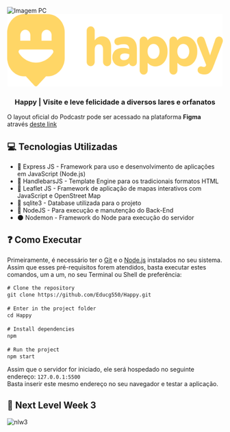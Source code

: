 ![Imagem PC](https://raw.githubusercontent.com/guilhermecapitao/nlw3-discovery-happy/master/.github/happy.png)
<br />
![Logo Happy](public/images/logo-full.png "Happy")
 
<h3 align="center">
  Happy | Visite e leve felicidade a diversos lares e orfanatos
</h3>

O layout oficial do Podcastr pode ser acessado na plataforma **Figma** através [deste link](https://www.figma.com/file/D3j86gLfnDhc3GAIY4MI6z/Happy?node-id=0%3A1)

## 💻 Tecnologias Utilizadas

* 🍏 Express JS - Framework para uso e desenvolvimento de aplicações em JavaScript (Node.js)
* 👺 HandlebarsJS - Template Engine para os tradicionais formatos HTML
* 🍃 Leaflet JS - Framework de aplicação de mapas interativos com JavaScript e OpenStreet Map
* 💽 sqlite3 - Database utilizada para o projeto
* 🥦 NodeJS - Para execução e manutenção do Back-End
* 🌑 Nodemon - Framework do Node para execução do servidor

## ❓ Como Executar
Primeiramente, é necessário ter o [Git](https://git-scm.com/downloads) e o [Node.js](https://nodejs.org/en/download/) instalados no seu sistema. Assim que esses pré-requisitos forem atendidos, basta executar estes comandos, um a um, no seu Terminal ou Shell de preferência:

```
# Clone the repository
git clone https://github.com/Educg550/Happy.git

# Enter in the project folder
cd Happy

# Install dependencies
npm

# Run the project
npm start
```

Assim que o servidor for iniciado, ele será hospedado no seguinte endereço: ```127.0.0.1:5500```
<br>
Basta inserir este mesmo endereço no seu navegador e testar a aplicação.


## 🚀 Next Level Week 3

![nlw3](https://static.docsity.com/documents_pages/2020/09/19/e44ff598981ad1be7cac1e2443e78a30.png "nlw3")
